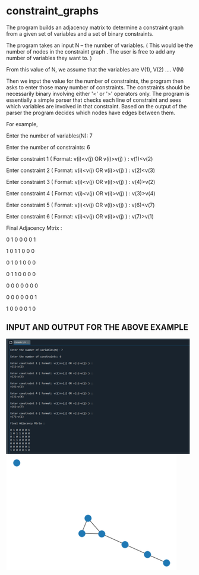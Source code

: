 # constraint_graphs

The program builds an adjacency matrix to determine a constraint graph from a given set of variables and a set of binary constraints.  

The program takes an input N – the number of variables. ( This would be the number of nodes in the constraint graph . The user is free to add any number of variables they want to. ) 

From this value of N, we assume that the variables are V(1), V(2) .... V(N) 

Then we input the value for the number of constraints, the program then asks to enter those many number of constraints. The constraints should be necessarily binary involving either '<' or '>' operators only.
The program is essentially a simple parser that checks each line of constraint and sees which variables are involved in that constraint. Based on the output of the parser the program decides which nodes have edges between them.

For example, 

Enter the number of variables(N): 7

Enter the number of constraints: 6

Enter constraint 1 ( Format: v(i)<v(j) OR v(i)>v(j) ) : 
v(1)<v(2) 

Enter constraint 2 ( Format: v(i)<v(j) OR v(i)>v(j) ) : 
v(2)<v(3)

Enter constraint 3 ( Format: v(i)<v(j) OR v(i)>v(j) ) : 
v(4)>v(2)

Enter constraint 4 ( Format: v(i)<v(j) OR v(i)>v(j) ) : 
v(3)>v(4)

Enter constraint 5 ( Format: v(i)<v(j) OR v(i)>v(j) ) : 
v(6)<v(7)

Enter constraint 6 ( Format: v(i)<v(j) OR v(i)>v(j) ) : 
v(7)>v(1)

Final Adjacency Mtrix : 

0 1 0 0 0 0 1 

1 0 1 1 0 0 0 

0 1 0 1 0 0 0 

0 1 1 0 0 0 0 

0 0 0 0 0 0 0 

0 0 0 0 0 0 1 

1 0 0 0 0 1 0


<h2>INPUT AND OUTPUT FOR THE ABOVE EXAMPLE</h2>

<img src="images/example_input.png" height = "310"> <img src="images/constraint_graph_example.png" height = "310">


 
